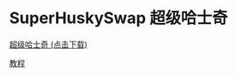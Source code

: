 # SuperHuskySwap 超级哈士奇

[超级哈士奇 (点击下载)](https://cdn.jsdelivr.net/gh/zhaobit/husky@main/releases/SuperHuskySwapV1.0.0.7.zip)

[教程](./docs)
